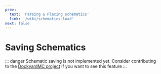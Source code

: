 ```yaml
---
prev:
  text: 'Parsing & Placing schematics'
  link: '/wiki/schematics-load'
next: false
---
```

# Saving Schematics

::: danger
Schematic saving is not implemented yet. Consider contributing to the [DockyardMC project](https://github.com/DockyardMC/Dockyard) if you want to see this feature
:::
